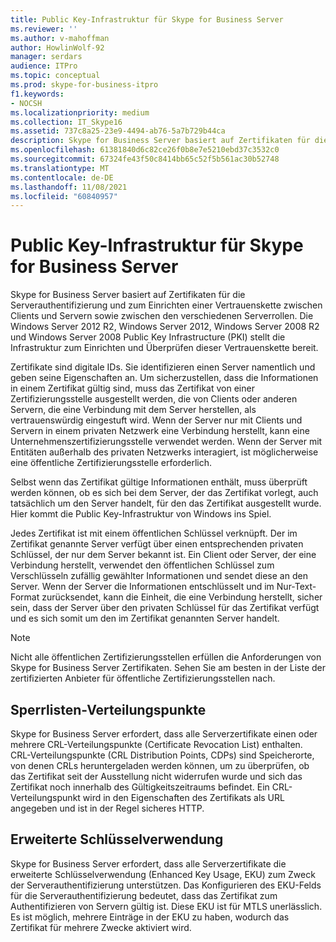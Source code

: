 ```yaml
---
title: Public Key-Infrastruktur für Skype for Business Server
ms.reviewer: ''
ms.author: v-mahoffman
author: HowlinWolf-92
manager: serdars
audience: ITPro
ms.topic: conceptual
ms.prod: skype-for-business-itpro
f1.keywords:
- NOCSH
ms.localizationpriority: medium
ms.collection: IT_Skype16
ms.assetid: 737c8a25-23e9-4494-ab76-5a7b729b44ca
description: Skype for Business Server basiert auf Zertifikaten für die Serverauthentifizierung und zum Einrichten einer Vertrauenskette zwischen Clients und Servern sowie zwischen den verschiedenen Serverrollen. Die Windows Server 2012 R2, Windows Server 2012, Windows Server 2008 R2 und Windows Server 2008 Public Key Infrastructure (PKI) stellt die Infrastruktur zum Einrichten und Überprüfen dieser Vertrauenskette bereit.
ms.openlocfilehash: 61381840d6c82ce26f0b8e7e5210ebd37c3532c0
ms.sourcegitcommit: 67324fe43f50c8414bb65c52f5b561ac30b52748
ms.translationtype: MT
ms.contentlocale: de-DE
ms.lasthandoff: 11/08/2021
ms.locfileid: "60840957"
---
```

# <a name="public-key-infrastructure-for-skype-for-business-server"></a>Public Key-Infrastruktur für Skype for Business Server
 
Skype for Business Server basiert auf Zertifikaten für die Serverauthentifizierung und zum Einrichten einer Vertrauenskette zwischen Clients und Servern sowie zwischen den verschiedenen Serverrollen. Die Windows Server 2012 R2, Windows Server 2012, Windows Server 2008 R2 und Windows Server 2008 Public Key Infrastructure (PKI) stellt die Infrastruktur zum Einrichten und Überprüfen dieser Vertrauenskette bereit.
  
Zertifikate sind digitale IDs. Sie identifizieren einen Server namentlich und geben seine Eigenschaften an. Um sicherzustellen, dass die Informationen in einem Zertifikat gültig sind, muss das Zertifikat von einer Zertifizierungsstelle ausgestellt werden, die von Clients oder anderen Servern, die eine Verbindung mit dem Server herstellen, als vertrauenswürdig eingestuft wird. Wenn der Server nur mit Clients und Servern in einem privaten Netzwerk eine Verbindung herstellt, kann eine Unternehmenszertifizierungsstelle verwendet werden. Wenn der Server mit Entitäten außerhalb des privaten Netzwerks interagiert, ist möglicherweise eine öffentliche Zertifizierungsstelle erforderlich.
  
Selbst wenn das Zertifikat gültige Informationen enthält, muss überprüft werden können, ob es sich bei dem Server, der das Zertifikat vorlegt, auch tatsächlich um den Server handelt, für den das Zertifikat ausgestellt wurde. Hier kommt die Public Key-Infrastruktur von Windows ins Spiel.
  
Jedes Zertifikat ist mit einem öffentlichen Schlüssel verknüpft. Der im Zertifikat genannte Server verfügt über einen entsprechenden privaten Schlüssel, der nur dem Server bekannt ist. Ein Client oder Server, der eine Verbindung herstellt, verwendet den öffentlichen Schlüssel zum Verschlüsseln zufällig gewählter Informationen und sendet diese an den Server. Wenn der Server die Informationen entschlüsselt und im Nur-Text-Format zurücksendet, kann die Einheit, die eine Verbindung herstellt, sicher sein, dass der Server über den privaten Schlüssel für das Zertifikat verfügt und es sich somit um den im Zertifikat genannten Server handelt.
  
> [!NOTE]
> Nicht alle öffentlichen Zertifizierungsstellen erfüllen die Anforderungen von Skype for Business Server Zertifikaten. Sehen Sie am besten in der Liste der zertifizierten Anbieter für öffentliche Zertifizierungsstellen nach. 
  
## <a name="crl-distribution-points"></a>Sperrlisten-Verteilungspunkte

Skype for Business Server erfordert, dass alle Serverzertifikate einen oder mehrere CRL-Verteilungspunkte (Certificate Revocation List) enthalten. CRL-Verteilungspunkte (CRL Distribution Points, CDPs) sind Speicherorte, von denen CRLs heruntergeladen werden können, um zu überprüfen, ob das Zertifikat seit der Ausstellung nicht widerrufen wurde und sich das Zertifikat noch innerhalb des Gültigkeitszeitraums befindet. Ein CRL-Verteilungspunkt wird in den Eigenschaften des Zertifikats als URL angegeben und ist in der Regel sicheres HTTP.
  
## <a name="enhanced-key-usage"></a>Erweiterte Schlüsselverwendung

Skype for Business Server erfordert, dass alle Serverzertifikate die erweiterte Schlüsselverwendung (Enhanced Key Usage, EKU) zum Zweck der Serverauthentifizierung unterstützen. Das Konfigurieren des EKU-Felds für die Serverauthentifizierung bedeutet, dass das Zertifikat zum Authentifizieren von Servern gültig ist. Diese EKU ist für MTLS unerlässlich. Es ist möglich, mehrere Einträge in der EKU zu haben, wodurch das Zertifikat für mehrere Zwecke aktiviert wird.
  

